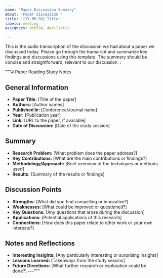 ```yaml
---
name: "Paper Discussion Summary"
about: 'Paper discussion '
title: '[YY.MM.DD] Title'
labels: meeting
assignees: ht0324, Aprilistic

---
```


This is the audio transcription of the discussion we had about a paper we discussed today. Please go through the transcript and summarize key findings and discussions using this template. The summary should be concise and straightforward, relevant to our discussion. :

"""# Paper Reading Study Notes

## General Information
- **Paper Title:** [Title of the paper]
- **Authors:** [Author names]
- **Published In:** [Conference/Journal name]
- **Year:** [Publication year]
- **Link:** [URL to the paper, if available]
- **Date of Discussion:** [Date of the study session]

## Summary
- **Research Problem:** [What problem does the paper address?]
- **Key Contributions:** [What are the main contributions or findings?]
- **Methodology/Approach:** [Brief overview of the techniques or methods used]
- **Results:** [Summary of the results or findings]

## Discussion Points
- **Strengths:** [What did you find compelling or innovative?]
- **Weaknesses:** [What could be improved or questioned?]
- **Key Questions:** [Any questions that arose during the discussion]
- **Applications:** [Potential applications of this research]
- **Connections:** [How does this paper relate to other work or your own interests?]

## Notes and Reflections
- **Interesting Insights:** [Any particularly interesting or surprising insights]
- **Lessons Learned:** [Takeaways from the study session]
- **Future Directions:** [What further research or exploration could be done?]
---"""
